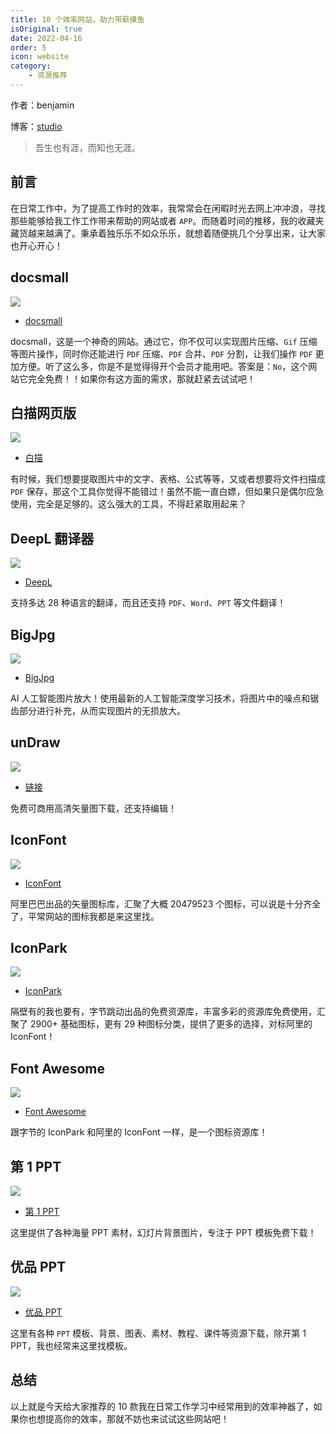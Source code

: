 ```yaml
---
title: 10 个效率网站，助力带薪摸鱼
isOriginal: true
date: 2022-04-16
order: 5
icon: website
category:
    - 资源推荐
---
```


作者：benjamin

博客：[studio](https://benjam1n.eu.org)

> 吾生也有涯，而知也无涯。

## 前言

在日常工作中，为了提高工作时的效率，我常常会在闲暇时光去网上冲冲浪，寻找那些能够给我工作工作带来帮助的网站或者 `APP`。而随着时间的推移，我的收藏夹藏货越来越满了。秉承着独乐乐不如众乐乐，就想着随便挑几个分享出来，让大家也开心开心！

## docsmall

![](./assets/20220416-useful-website/docsmall.jpeg)

- [docsmall](https://docsmall.com/)

docsmall，这是一个神奇的网站。通过它，你不仅可以实现图片压缩、`Gif` 压缩等图片操作，同时你还能进行 `PDF` 压缩、`PDF` 合并、`PDF` 分割，让我们操作 `PDF` 更加方便。听了这么多，你是不是觉得得开个会员才能用吧。答案是：`No`，这个网站它完全免费！！如果你有这方面的需求，那就赶紧去试试吧！

## 白描网页版

![](./assets/20220416-useful-website/white-cat.png)

- [白描](https://web.baimiaoapp.com/)

有时候，我们想要提取图片中的文字、表格、公式等等，又或者想要将文件扫描成 `PDF` 保存，那这个工具你觉得不能错过！虽然不能一直白嫖，但如果只是偶尔应急使用，完全是足够的。这么强大的工具，不得赶紧取用起来？

## DeepL 翻译器

![](./assets/20220416-useful-website/deepl.png)

- [DeepL](https://www.deepl.com/translator)

支持多达 28 种语言的翻译，而且还支持 `PDF`、`Word`、`PPT` 等文件翻译！

## BigJpg

![](./assets/20220416-useful-website/bigjpg.png)

- [BigJpg](https://bigjpg.com/)

AI 人工智能图片放大！使用最新的人工智能深度学习技术，将图片中的噪点和锯齿部分进行补充，从而实现图片的无损放大。

## unDraw

![](./assets/20220416-useful-website/undraw.png)

- [链接](https://undraw.co/illustrations)

免费可商用高清矢量图下载，还支持编辑！

## IconFont

![](./assets/20220416-useful-website/iconfont.png)

- [IconFont](http://www.iconfont.cn/)

阿里巴巴出品的矢量图标库，汇聚了大概 20479523 个图标，可以说是十分齐全了，平常网站的图标我都是来这里找。

## IconPark

![](./assets/20220416-useful-website/iconpark.png)

- [IconPark](https://iconpark.oceanengine.com/home)

隔壁有的我也要有，字节跳动出品的免费资源库，丰富多彩的资源库免费使用，汇聚了 2900+ 基础图标，更有 29 种图标分类，提供了更多的选择，对标阿里的 IconFont！

## Font Awesome

![](./assets/20220416-useful-website/fontawesome.png)

- [Font Awesome](https://fontawesome.com/)

跟字节的 IconPark 和阿里的 IconFont 一样，是一个图标资源库！

## 第 1 PPT

![](./assets/20220416-useful-website/ppt1.png)

- [第 1 PPT](https://www.1ppt.com/)

这里提供了各种海量 PPT 素材，幻灯片背景图片，专注于 PPT 模板免费下载！

## 优品 PPT

![](./assets/20220416-useful-website/you-ppt.png)

- [优品 PPT](https://www.ypppt.com/moban/)

这里有各种 `PPT` 模板、背景、图表、素材、教程、课件等资源下载，除开第 1 PPT，我也经常来这里找模板。

## 总结

以上就是今天给大家推荐的 10 款我在日常工作学习中经常用到的效率神器了，如果你也想提高你的效率，那就不妨也来试试这些网站吧！